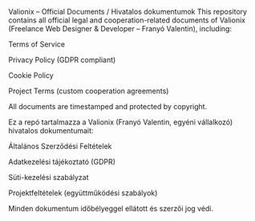 Valionix – Official Documents / Hivatalos dokumentumok
This repository contains all official legal and cooperation-related documents of Valionix (Freelance Web Designer & Developer – Franyó Valentin), including:

Terms of Service

Privacy Policy (GDPR compliant)

Cookie Policy

Project Terms (custom cooperation agreements)

All documents are timestamped and protected by copyright.

Ez a repó tartalmazza a Valionix (Franyó Valentin, egyéni vállalkozó) hivatalos dokumentumait:

Általános Szerződési Feltételek

Adatkezelési tájékoztató (GDPR)

Süti-kezelési szabályzat

Projektfeltételek (együttműködési szabályok)

Minden dokumentum időbélyeggel ellátott és szerzői jog védi.

